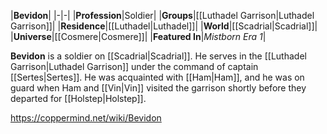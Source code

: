 |**Bevidon**|
|-|-|
|**Profession**|Soldier|
|**Groups**|[[Luthadel Garrison\|Luthadel Garrison]]|
|**Residence**|[[Luthadel\|Luthadel]]|
|**World**|[[Scadrial\|Scadrial]]|
|**Universe**|[[Cosmere\|Cosmere]]|
|**Featured In**|*Mistborn Era 1*|

**Bevidon** is a soldier on [[Scadrial\|Scadrial]]. He serves in the [[Luthadel Garrison\|Luthadel Garrison]] under the command of captain [[Sertes\|Sertes]].
He was acquainted with [[Ham\|Ham]], and he was on guard when Ham and [[Vin\|Vin]] visited the garrison shortly before they departed for [[Holstep\|Holstep]].



https://coppermind.net/wiki/Bevidon